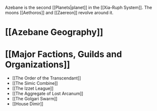 Azebane is the second [[Planets|planet]] in the [[Xia-Ruph System]]. The moons [[Aethoros]] and [[Zaereon]] revolve around it.
# [[Azebane Geography]]

# [[Major Factions, Guilds and Organizations]]
- [[The Order of the Transcendant]]
- [[The Simic Combine]]
- [[The Izzet League]]
- [[The Aggregate of Lost Arcanum]]
- [[The Golgari Swarm]]
- [[House Dimir]]